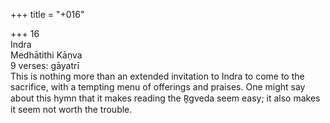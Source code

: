 +++
title = "+016"

+++
16  
Indra  
Medhātithi Kāṇva  
9 verses: gāyatrī  
This is nothing more than an extended invitation to Indra to come to the sacrifice,  with a tempting menu of offerings and praises. One might say about this hymn that  it makes reading the R̥gveda seem easy; it also makes it seem not worth the trouble.  